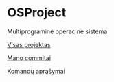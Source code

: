 # OSProject
Multiprograminė operacinė sistema

[Visas projektas](https://github.com/auratuk/OSProject/tree/dev)

[Mano commitai](https://github.com/auratuk/OSProject/commits/dev?author=sauliuskarmanovas)

[Komandų aprašymai](Komandos.md)

